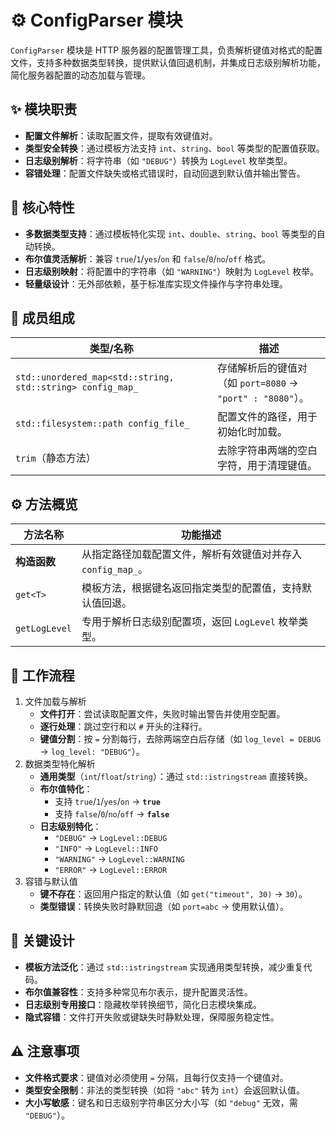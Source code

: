# ⚙️ ConfigParser 模块

`ConfigParser` 模块是 HTTP 服务器的配置管理工具，负责解析键值对格式的配置文件，支持多种数据类型转换，提供默认值回退机制，并集成日志级别解析功能，简化服务器配置的动态加载与管理。

## ✨ 模块职责

- **配置文件解析**：读取配置文件，提取有效键值对。
- **类型安全转换**：通过模板方法支持 `int`、`string`、`bool` 等类型的配置值获取。
- **日志级别解析**：将字符串（如 `"DEBUG"`）转换为 `LogLevel` 枚举类型。
- **容错处理**：配置文件缺失或格式错误时，自动回退到默认值并输出警告。

## 📌 核心特性

- **多数据类型支持**：通过模板特化实现 `int`、`double`、`string`、`bool` 等类型的自动转换。
- **布尔值灵活解析**：兼容 `true`/`1`/`yes`/`on` 和 `false`/`0`/`no`/`off` 格式。
- **日志级别映射**：将配置中的字符串（如 `"WARNING"`）映射为 `LogLevel` 枚举。
- **轻量级设计**：无外部依赖，基于标准库实现文件操作与字符串处理。

## 📁 成员组成

| 类型/名称 | 描述 |
| ---- | ---- |
| `std::unordered_map<std::string, std::string> config_map_` | 存储解析后的键值对（如 `port=8080` -> `"port" : "8080"`）。 |
| `std::filesystem::path config_file_` | 配置文件的路径，用于初始化时加载。 |
| `trim`（静态方法） | 去除字符串两端的空白字符，用于清理键值。 |

## ⚙️ 方法概览

| 方法名称 | 功能描述 |
| ---- | ---- |
| **构造函数** | 从指定路径加载配置文件，解析有效键值对并存入 `config_map_`。 |
| `get<T>` | 模板方法，根据键名返回指定类型的配置值，支持默认值回退。 |
| `getLogLevel` | 专用于解析日志级别配置项，返回 `LogLevel` 枚举类型。 |

## 🔄 工作流程

1. 文件加载与解析
   - **文件打开**：尝试读取配置文件，失败时输出警告并使用空配置。
   - **逐行处理**：跳过空行和以 `#` 开头的注释行。
   - **键值分割**：按 `=` 分割每行，去除两端空白后存储（如 `log_level = DEBUG` -> `log_level: "DEBUG"`）。
2. 数据类型特化解析
   - **通用类型**（`int`/`float`/`string`）：通过 `std::istringstream` 直接转换。
   - **布尔值特化**：
     - 支持 `true`/`1`/`yes`/`on` -> **`true`**
     - 支持 `false`/`0`/`no`/`off` -> **`false`**
   - **日志级别特化**：
     - `"DEBUG"` -> `LogLevel::DEBUG`
     - `"INFO"` -> `LogLevel::INFO`
     - `"WARNING"` -> `LogLevel::WARNING`
     - `"ERROR"` -> `LogLevel::ERROR`
3. 容错与默认值
   - **键不存在**：返回用户指定的默认值（如 `get("timeout", 30)` -> `30`）。
   - **类型错误**：转换失败时静默回退（如 `port=abc` -> 使用默认值）。

## 🔑 关键设计

- **模板方法泛化**：通过 `std::istringstream` 实现通用类型转换，减少重复代码。
- **布尔值兼容性**：支持多种常见布尔表示，提升配置灵活性。
- **日志级别专用接口**：隐藏枚举转换细节，简化日志模块集成。
- **隐式容错**：文件打开失败或键缺失时静默处理，保障服务稳定性。

## ⚠️ 注意事项

- **文件格式要求**：键值对必须使用 `=` 分隔，且每行仅支持一个键值对。
- **类型安全限制**：非法的类型转换（如将 `"abc"` 转为 `int`）会返回默认值。
- **大小写敏感**：键名和日志级别字符串区分大小写（如 `"debug"` 无效，需 `"DEBUG"`）。
